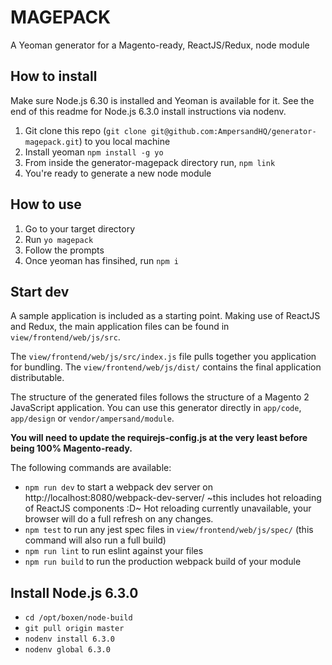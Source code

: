 # MAGEPACK

A Yeoman generator for a Magento-ready, ReactJS/Redux, node module

## How to install

Make sure Node.js 6.30 is installed and Yeoman is available for it. See the end of this readme for Node.js 6.3.0 install instructions via nodenv.

1. Git clone this repo (`git clone git@github.com:AmpersandHQ/generator-magepack.git`) to you local machine
2. Install yeoman `npm install -g yo`
3. From inside the generator-magepack directory run, `npm link`
4. You're ready to generate a new node module

## How to use

1. Go to your target directory
2. Run `yo magepack`
3. Follow the prompts
4. Once yeoman has finsihed, run `npm i`

## Start dev

A sample application is included as a starting point. Making use of ReactJS and Redux, the main application files can be found in `view/frontend/web/js/src`.

The `view/frontend/web/js/src/index.js` file pulls together you application for bundling. The `view/frontend/web/js/dist/` contains the final application distributable.

The structure of the generated files follows the structure of a Magento 2 JavaScript application. You can use this generator directly in `app/code`, `app/design` or `vendor/ampersand/module`. 

**You will need to update the requirejs-config.js at the very least before being 100% Magento-ready.**

The following commands are available:

* `npm run dev` to start a webpack dev server on http://localhost:8080/webpack-dev-server/ ~this includes hot reloading of ReactJS components :D~ Hot reloading currently unavailable, your browser will do a full refresh on any changes.
* `npm test` to run any jest spec files in `view/frontend/web/js/spec/` (this command will also run a full build)
* `npm run lint` to run eslint against your files
* `npm run build` to run the production webpack build of your module


## Install Node.js 6.3.0

* `cd /opt/boxen/node-build`
* `git pull origin master`
* `nodenv install 6.3.0`
* `nodenv global 6.3.0`
